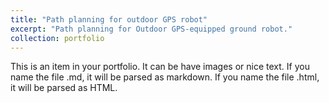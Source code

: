 ```yaml
---
title: "Path planning for outdoor GPS robot"
excerpt: "Path planning for Outdoor GPS-equipped ground robot."
collection: portfolio
---
```


This is an item in your portfolio. It can be have images or nice text. If you name the file .md, it will be parsed as markdown. If you name the file .html, it will be parsed as HTML. 
